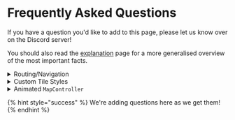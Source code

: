 # Frequently Asked Questions

If you have a question you'd like to add to this page, please let us know over on the Discord server!

You should also read the [explanation](../getting-started/explanation/ "mention") page for a more generalised overview of the most important facts.

<details>

<summary>Routing/Navigation</summary>

Routing is currently out-of-scope for 'flutter\_map'. However, if you can get a list of coordinates from a 3rd party, then you can use the [polyline-layer.md](../usage/layers/polyline-layer.md "mention") to show it!

A good open source option is [OSRM](http://project-osrm.org/), but if you want higher reliability and more functionality such as real-time based routing, you may want to try a commercial solution such as Mapbox or Google Maps.

</details>

<details>

<summary>Custom Tile Styles</summary>

Unfortunately, this library cannot provide this functionality.

Raster tiles are pre-rendered by the tile server, and cannot be changed on the fly. Filters can be applied, such as an emulated dark mode, but these effects do not look great. This is a limitation of the technology, not this library.

However, tilesets can be styled. This is the most effective way of using custom styles. These methods may help you with this:&#x20;

* You may wish to use a commercial service like Mapbox Studio, which allows you to style multiple tilesets. See [using-mapbox.md](../tile-servers/using-mapbox.md "mention").
* Alternatively, you can experiment with vector tiles. These are not pre-rendered, and so allow any style you desire to be applied on the fly. See [#vector-tiles](../getting-started/explanation/raster-vs-vector-tiles.md#vector-tiles "mention").
* Your last option is to serve tiles yourself. See [other-options.md](../tile-servers/other-options.md "mention").

</details>

<details>

<summary>Animated <code>MapController</code></summary>

It's possible to animate the movements made by a `MapController`, although this isn't implemented in this library.

For an example of how to do this, please see the [example app's Animated Map Controller page](https://github.com/fleaflet/flutter\_map/blob/master/example/lib/pages/animated\_map\_controller.dart).

</details>

{% hint style="success" %}
We're adding questions here as we get them!
{% endhint %}
